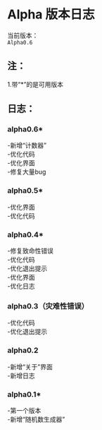 # Alpha 版本日志  

当前版本：  
`Alpha0.6`    


## 注：  
1.带“*”的是可用版本  

## 日志：  

### alpha0.6*  
-新增“计数器”  
-优化代码  
-优化界面  
-修复大量bug  
  
### alpha0.5*  
-优化界面  
-优化代码  
  
### alpha0.4*  
-修复致命性错误  
-优化代码  
-优化退出提示  
-优化界面  
-优化日志  
 
### alpha0.3（灾难性错误）  
-优化代码  
-优化退出提示  
  
### alpha0.2  
-新增“关于”界面  
-新增日志  

### alpha0.1*  
-第一个版本  
-新增“随机数生成器”  
